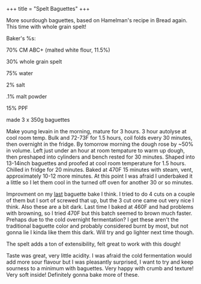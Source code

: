 +++
title = "Spelt Baguettes"
+++

More sourdough baguettes, based on Hamelman's recipe in Bread again. This time with whole grain spelt!

Baker's %s:

70% CM ABC+ (malted white flour, 11.5%)

30% whole grain spelt

75% water

2% salt

.1% malt powder

15% PPF

made 3 x 350g baguettes

Make young levain in the morning, mature for 3 hours. 3 hour autolyse at cool room temp. Bulk and 72-73F for 1.5 hours, coil folds every 30 minutes, then overnight in the fridge. By tomorrow morning the dough rose by ~50% in volume. Left just under an hour at room tempature to warm up dough, then preshaped into cylinders and bench rested for 30 minutes. Shaped into 13-14inch baguettes and proofed at cool room temperature for 1.5 hours. Chilled in fridge for 20 minutes. Baked at 470F 15 minutes with steam, vent, approximately 10-12 more minutes. At this point I was afraid I underbaked it a little so I let them cool in the turned off oven for another 30 or so minutes.

Improvment on my [last](https://www.reddit.com/r/Sourdough/comments/nxreg2/first_baguettes_a_in_while/) baguette bake I think. I tried to do 4 cuts on a couple of them but I sort of screwed that up, but the 3 cut one came out very nice I think. Also these are a bit dark. Last time I baked at 460F and had problems with browning, so I tried 470F but this batch seemed to brown much faster. Prehaps due to the cold overnight fermentation? I get these aren't the traditional baguette color and probably considered burnt by most, but not gonna lie I kinda like them this dark. Will try and go lighter next time though.

The spelt adds a ton of extensibility, felt great to work with this dough!

Taste was great, very little acidity. I was afraid the cold fermentation would add more sour flavour but I was pleasantly surprised, I want to try and keep sourness to a minimum with baguettes. Very happy with crumb and texture! Very soft inside! Definitely gonna bake more of these.
